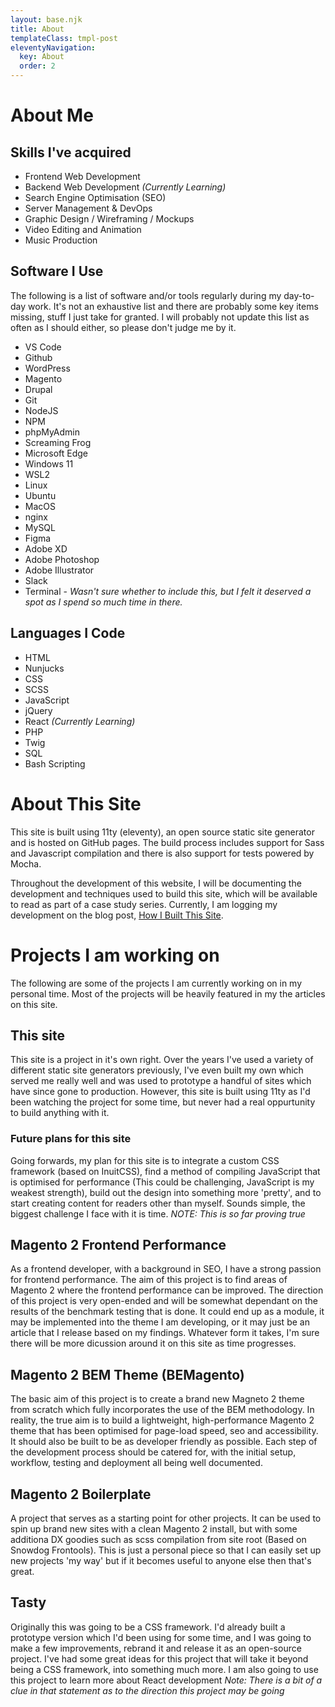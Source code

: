 ```yaml
---
layout: base.njk
title: About
templateClass: tmpl-post
eleventyNavigation:
  key: About
  order: 2
---
```


# About Me

## Skills I've acquired

- Frontend Web Development
- Backend Web Development *(Currently Learning)*
- Search Engine Optimisation (SEO)
- Server Management & DevOps
- Graphic Design / Wireframing / Mockups
- Video Editing and Animation
- Music Production

## Software I Use

The following is a list of software and/or tools regularly during my day-to-day work. It's not an exhaustive list and there are probably some key items missing, stuff I just take for granted. I will probably not update this list as often as I should either, so please don't judge me by it.

- VS Code
- Github
- WordPress
- Magento
- Drupal
- Git
- NodeJS
- NPM
- phpMyAdmin
- Screaming Frog
- Microsoft Edge
- Windows 11
- WSL2
- Linux
- Ubuntu
- MacOS
- nginx
- MySQL
- Figma
- Adobe XD
- Adobe Photoshop
- Adobe Illustrator
- Slack
- Terminal - *Wasn't sure whether to include this, but I felt it deserved a spot as I spend so much time in there.*

## Languages I Code

- HTML
- Nunjucks
- CSS
- SCSS
- JavaScript
- jQuery
- React *(Currently Learning)*
- PHP
- Twig
- SQL
- Bash Scripting

# About This Site

This site is built using 11ty (eleventy), an open source static site generator and is hosted on GitHub pages. The build process includes support for Sass and Javascript compilation and there is also support for tests powered by Mocha.

Throughout the development of this website, I will be documenting the development and techniques used to build this site, which will be available to read as part of a case study series. Currently, I am logging my development on the blog post, [How I Built This Site](/posts/01-how-i-built-this-site/).

# Projects I am working on

The following are some of the projects I am currently working on in my personal time. Most of the projects will be heavily featured in my the articles on this site.

## This site

This site is a project in it's own right. Over the years I've used a variety of different static site generators previously, I've even built my own which served me really well and was used to prototype a handful of sites which have since gone to production. However, this site is built using 11ty as I'd been watching the project for some time, but never had a real oppurtunity to build anything with it.

### Future plans for this site

Going forwards, my plan for this site is to integrate a custom CSS framework (based on InuitCSS), find a method of compiling JavaScript that is optimised for performance (This could be challenging, JavaScript is my weakest strength), build out the design into something more 'pretty', and to start creating content for readers other than myself. Sounds simple, the biggest challenge I face with it is time. *NOTE: This is so far proving true*

## Magento 2 Frontend Performance

As a frontend developer, with a background in SEO, I have a strong passion for frontend performance. The aim of this project is to find areas of Magento 2 where the frontend performance can be improved. The direction of this project is very open-ended and will be somewhat dependant on the results of the benchmark testing that is done. It could end up as a module, it may be implemented into the theme I am developing, or it may just be an article that I release based on my findings. Whatever form it takes, I'm sure there will be more dicussion around it on this site as time progresses.

## Magento 2 BEM Theme (BEMagento)

The basic aim of this project is to create a brand new Magneto 2 theme from scratch which fully incorporates the use of the BEM methodology. In reality, the true aim is to build a lightweight, high-performance Magento 2 theme that has been optimised for page-load speed, seo and accessibility. It should also be built to be as developer friendly as possible. Each step of the development process should be catered for, with the initial setup, workflow, testing and deployment all being well documented.

## Magento 2 Boilerplate

A project that serves as a starting point for other projects. It can be used to spin up brand new sites with a clean Magento 2 install, but with some additiona DX goodies such as scss compilation from site root (Based on Snowdog Frontools). This is just a personal piece so that I can easily set up new projects 'my way' but if it becomes useful to anyone else then that's great.

## Tasty

Originally this was going to be a CSS framework. I'd already built a prototype version which I'd been using for some time, and I was going to make a few improvements, rebrand it and release it as an open-source project. I've had some great ideas for this project that will take it beyond being a CSS framework, into something much more. I am also going to use this project to learn more about React development *Note: There is a bit of a clue in that statement as to the direction this project may be going*